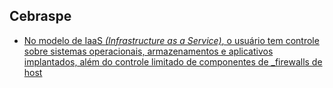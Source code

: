 ## Cebraspe

- [No modelo de IaaS _(Infrastructure as a Service)_, o usuário tem controle sobre sistemas operacionais, armazenamentos e aplicativos implantados, além do controle limitado de componentes de _firewalls de host](https://learn.microsoft.com/pt-br/dynamicsax-2012/appuser-itpro/iaas)

